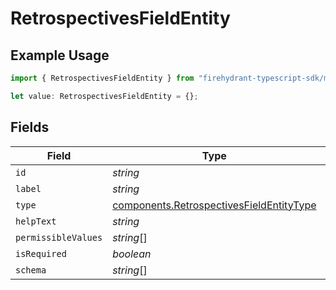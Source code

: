 # RetrospectivesFieldEntity

## Example Usage

```typescript
import { RetrospectivesFieldEntity } from "firehydrant-typescript-sdk/models/components";

let value: RetrospectivesFieldEntity = {};
```

## Fields

| Field                                                                                                | Type                                                                                                 | Required                                                                                             | Description                                                                                          |
| ---------------------------------------------------------------------------------------------------- | ---------------------------------------------------------------------------------------------------- | ---------------------------------------------------------------------------------------------------- | ---------------------------------------------------------------------------------------------------- |
| `id`                                                                                                 | *string*                                                                                             | :heavy_minus_sign:                                                                                   | N/A                                                                                                  |
| `label`                                                                                              | *string*                                                                                             | :heavy_minus_sign:                                                                                   | N/A                                                                                                  |
| `type`                                                                                               | [components.RetrospectivesFieldEntityType](../../models/components/retrospectivesfieldentitytype.md) | :heavy_minus_sign:                                                                                   | N/A                                                                                                  |
| `helpText`                                                                                           | *string*                                                                                             | :heavy_minus_sign:                                                                                   | N/A                                                                                                  |
| `permissibleValues`                                                                                  | *string*[]                                                                                           | :heavy_minus_sign:                                                                                   | N/A                                                                                                  |
| `isRequired`                                                                                         | *boolean*                                                                                            | :heavy_minus_sign:                                                                                   | N/A                                                                                                  |
| `schema`                                                                                             | *string*[]                                                                                           | :heavy_minus_sign:                                                                                   | N/A                                                                                                  |